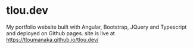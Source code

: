 # tlou.dev
My portfolio website built with Angular, Bootstrap, JQuery and Typescript and deployed on Github pages. site is live at https://tloumanaka.github.io/tlou.dev/
